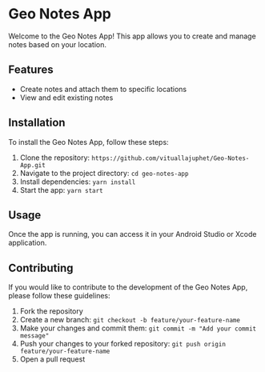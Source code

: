 # Geo Notes App

Welcome to the Geo Notes App! This app allows you to create and manage notes based on your location.

## Features

- Create notes and attach them to specific locations
- View and edit existing notes

## Installation

To install the Geo Notes App, follow these steps:

1. Clone the repository: `https://github.com/vituallajuphet/Geo-Notes-App.git`
2. Navigate to the project directory: `cd geo-notes-app`
3. Install dependencies: `yarn install`
4. Start the app: `yarn start`

## Usage

Once the app is running, you can access it in your Android Studio or Xcode application.

## Contributing

If you would like to contribute to the development of the Geo Notes App, please follow these guidelines:

1. Fork the repository
2. Create a new branch: `git checkout -b feature/your-feature-name`
3. Make your changes and commit them: `git commit -m "Add your commit message"`
4. Push your changes to your forked repository: `git push origin feature/your-feature-name`
5. Open a pull request

